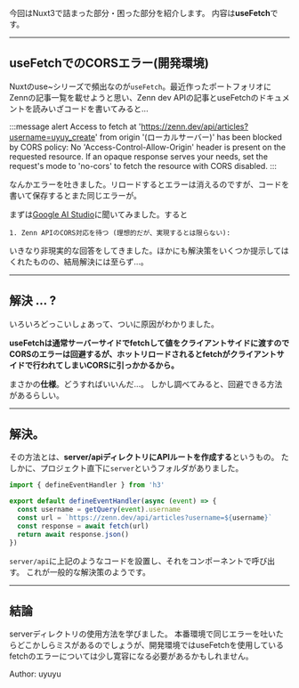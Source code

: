 今回はNuxt3で詰まった部分・困った部分を紹介します。
内容は**useFetch**です。
___
## useFetchでのCORSエラー(開発環境)
Nuxtのuse~シリーズで頻出なのが`useFetch`。最近作ったポートフォリオにZennの記事一覧を載せようと思い、Zenn dev APIの記事とuseFetchのドキュメントを読みいざコードを書いてみると...

:::message alert
Access to fetch at 'https://zenn.dev/api/articles?username=uyuy_create' from origin '(ローカルサーバー)' has been blocked by CORS policy: No 'Access-Control-Allow-Origin' header is present on the requested resource. If an opaque response serves your needs, set the request's mode to 'no-cors' to fetch the resource with CORS disabled.
:::

なんかエラーを吐きました。リロードするとエラーは消えるのですが、コードを書いて保存するとまた同じエラーが。

まずは[Google AI Studio](https://aistudio.google.com/prompts/new_chat)に聞いてみました。すると

`1. Zenn APIのCORS対応を待つ (理想的だが、実現するとは限らない):`

いきなり非現実的な回答をしてきました。ほかにも解決策をいくつか提示してはくれたものの、結局解決には至らず...。
___

## 解決 ... ?
いろいろどっこいしょあって、ついに原因がわかりました。

**useFetchは通常サーバーサイドでfetchして値をクライアントサイドに渡すのでCORSのエラーは回避するが、ホットリロードされるとfetchがクライアントサイドで行われてしまいCORSに引っかかるから。**

まさかの**仕様**。どうすればいいんだ...。
しかし調べてみると、回避できる方法があるらしい。
___

## 解決。
その方法とは、**server/apiディレクトリにAPIルートを作成する**というもの。
たしかに、プロジェクト直下に`server`というフォルダがありました。

```js script:server/api/zenn.ts
import { defineEventHandler } from 'h3'

export default defineEventHandler(async (event) => {
  const username = getQuery(event).username
  const url = `https://zenn.dev/api/articles?username=${username}`
  const response = await fetch(url)
  return await response.json()
})
```
`server/api`に上記のようなコードを設置し、それをコンポーネントで呼び出す。
これが一般的な解決策のようです。
___

## 結論
serverディレクトリの使用方法を学びました。
本番環境で同じエラーを吐いたらどこかしらミスがあるのでしょうが、開発環境ではuseFetchを使用しているfetchのエラーについては少し寛容になる必要があるかもしれません。

Author: uyuyu